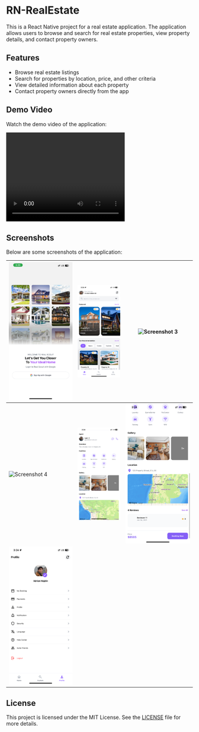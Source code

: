 # RN-RealEstate

This is a React Native project for a real estate application. The application allows users to browse and search for real estate properties, view property details, and contact property owners.

## Features

- Browse real estate listings
- Search for properties by location, price, and other criteria
- View detailed information about each property
- Contact property owners directly from the app

## Demo Video

Watch the demo video of the application:

<video width="320" height="240" controls>
  <source src="./vid.mp4" type="video/mp4">
  Your browser does not support the video tag.
</video>

## Screenshots

Below are some screenshots of the application:

| ![Screenshot 1](./s1.png) | ![Screenshot 2](./s2.png) | ![Screenshot 3](./s3.png) |
|---------------------------|---------------------------|---------------------------|
| ![Screenshot 4](./s4.png) | ![Screenshot 5](./s5.png) | ![Screenshot 6](./s6.png) |
| ![Screenshot 7](./s7.png) |                           |                           |

## License

This project is licensed under the MIT License. See the [LICENSE](./LICENSE) file for more details.
